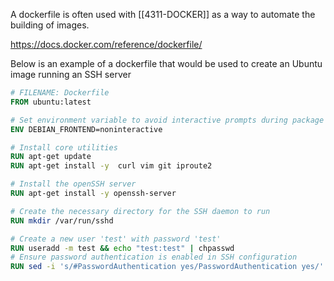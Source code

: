 A dockerfile is often used with [[4311-DOCKER]] as a way to automate the building of images.

https://docs.docker.com/reference/dockerfile/

Below is an example of a dockerfile that would be used to create an Ubuntu image running an SSH server

```dockerfile
# FILENAME: Dockerfile 
FROM ubuntu:latest

# Set environment variable to avoid interactive prompts during package installation 
ENV DEBIAN_FRONTEND=noninteractive

# Install core utilities
RUN apt-get update 
RUN apt-get install -y  curl vim git iproute2 

# Install the openSSH server
RUN apt-get install -y openssh-server

# Create the necessary directory for the SSH daemon to run 
RUN mkdir /var/run/sshd

# Create a new user 'test' with password 'test' 
RUN useradd -m test && echo "test:test" | chpasswd 
# Ensure password authentication is enabled in SSH configuration 
RUN sed -i 's/#PasswordAuthentication yes/PasswordAuthentication yes/' /etc/ssh/sshd_config && \ sed -i 's/PasswordAuthentication no/PasswordAuthentication yes/' /etc/ssh/sshd_config # Expose port 22 for SSH connections EXPOSE 22 # Start the SSH daemon in the background, then keep the container alive by tailing /dev/null CMD /bin/bash -c "/usr/sbin/sshd && tail -f /dev/null"
```